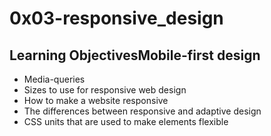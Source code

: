 # 0x03-responsive_design
## Learning ObjectivesMobile-first design
  - Media-queries
  - Sizes to use for responsive web design
  - How to make a website responsive
  - The differences between responsive and adaptive design
  - CSS units that are used to make elements flexible

